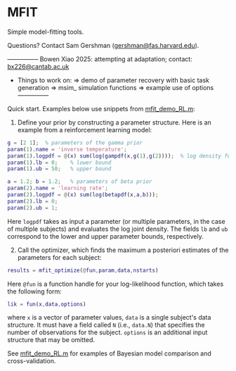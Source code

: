 MFIT
====

Simple model-fitting tools.

Questions? Contact Sam Gershman (gershman@fas.harvard.edu).

—————
Bowen Xiao 2025: attempting at adaptation; contact: bx226@cantab.ac.uk
- Things to work on:
=> demo of parameter recovery with basic task generation
=> msim_ simulation functions
=> example use of options
—————

Quick start. Examples below use snippets from [mfit_demo_RL.m](demos/mfit_demo_RL.m):

1) Define your prior by constructing a parameter structure. Here is an example from a reinforcement learning model:

```matlab
g = [2 1];  % parameters of the gamma prior
param(1).name = 'inverse temperature';
param(1).logpdf = @(x) sum(log(gampdf(x,g(1),g(2))));  % log density function for prior
param(1).lb = 0;    % lower bound
param(1).ub = 50;   % upper bound

a = 1.2; b = 1.2;   % parameters of beta prior
param(2).name = 'learning rate';
param(2).logpdf = @(x) sum(log(betapdf(x,a,b)));
param(2).lb = 0;
param(2).ub = 1;
```

Here `logpdf` takes as input a parameter (or multiple parameters, in the case of multiple subjects) and evaluates the log joint density. The fields `lb` and `ub` correspond to the lower and upper parameter bounds, respectively.

2) Call the optimizer, which finds the maximum a posteriori estimates of the parameters for each subject:
```matlab
results = mfit_optimize(@fun,param,data,nstarts)
```
Here `@fun` is a function handle for your log-likelihood function, which takes the following form:
```matlab
lik = fun(x,data,options)
```
where `x` is a vector of parameter values, `data` is a single subject's data structure. It must have a field called `N` (i.e., `data.N`) that specifies the number of observations for the subject. `options` is an additional input structure that may be omitted.

See [mfit_demo_RL.m](demos/mfit_demo_RL.m) for examples of Bayesian model comparison and cross-validation.
